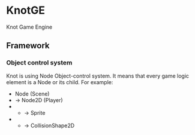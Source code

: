 # KnotGE
Knot Game Engine


## Framework

### Object control system

Knot is using Node Object-control system. It means that every game logic element is a Node or its child.
For example:
- Node (Scene)
- -> Node2D (Player)
- - -> Sprite
- - -> CollisionShape2D